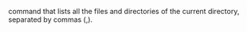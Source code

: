 command that lists all the files and directories of the current directory, separated by commas (,).
